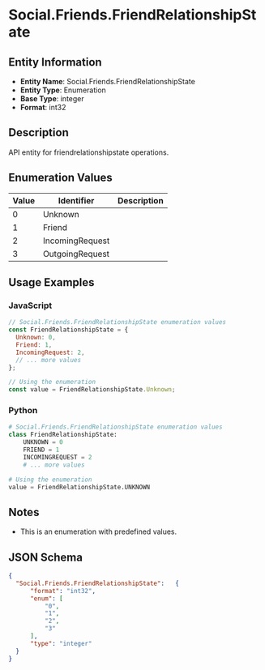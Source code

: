 # Social.Friends.FriendRelationshipState

## Entity Information
- **Entity Name**: Social.Friends.FriendRelationshipState
- **Entity Type**: Enumeration
- **Base Type**: integer
- **Format**: int32

## Description
API entity for friendrelationshipstate operations.

## Enumeration Values

| Value | Identifier | Description |
|-------|------------|-------------|
| 0 | Unknown |  |
| 1 | Friend |  |
| 2 | IncomingRequest |  |
| 3 | OutgoingRequest |  |

## Usage Examples

### JavaScript
```javascript
// Social.Friends.FriendRelationshipState enumeration values
const FriendRelationshipState = {
  Unknown: 0,
  Friend: 1,
  IncomingRequest: 2,
  // ... more values
};

// Using the enumeration
const value = FriendRelationshipState.Unknown;
```

### Python
```python
# Social.Friends.FriendRelationshipState enumeration values
class FriendRelationshipState:
    UNKNOWN = 0
    FRIEND = 1
    INCOMINGREQUEST = 2
    # ... more values

# Using the enumeration
value = FriendRelationshipState.UNKNOWN
```

## Notes
- This is an enumeration with predefined values.

## JSON Schema
```json
{
  "Social.Friends.FriendRelationshipState":   {
      "format": "int32",
      "enum": [
          "0",
          "1",
          "2",
          "3"
      ],
      "type": "integer"
  }
}
```
